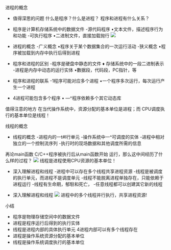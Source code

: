 进程的概念
- 值得深思的问题
什么是程序？什么是进程？
程序和进程有什么关系？

- 程序是计算机存储系统中的数据文件
-源代码程序
•文本文件，描述程序行为和功能
-可执行程序
•二进制文件，直接加载抛行
![](_v_images_/.png)

- 进程的概念
-广义概念
•程序关于某个数据集合的一次运行活动
-狭义概念
•程序被加载到内存中执行后得到进程

- 程序和进程的区别
-程序是硬盘中静态的文件
♦ 存储系统中的一段二进制表示
-进程是内存中动态的运行实体
•數据段，代码段，PC指针，等


- 程序和进程的联系
-1程序可能对应多个进程
•一个程序多次运行，每次运行产生一个进程
- 4进程可能包含多个程序
• ―^程序依赖多个其它动态库

值得注意的地方
在当代操作系统中，资源分配的基本单位是进程；而
CPU调度执行的基本单位是线程！

线程的概念

- 线程的概念
-进程内的一t#l行单元
-操作系统中一^可调度的实体
-进程中相对独立的一个控制流序列
-执行时的现场数据和其他调度所需的信息

再论main函数
C/C++程序被执行后从main函数开始
运行，那么这中间经历了什么样的过程？
![](_v_images_/.png)
线程是进程使用CPU资源的基本单位！

- 深入理解进程和线程
-进程中可以存在多个线程共享进程资源
-线程是被调度的执行单元，而进程不是调度单元
-线程不能脱离进程单独存在，只能依赖于进程运行
-线程有生命期，郁駐和死亡，
-任意线程都可以创建其它新的线程

- 深入理解进程和线程
![](_v_images_/.png)
进程中的多个线程并行执行，共享进程资源!

小结
- 程序是物理存储空间中的数据文件
- 进程是程序运行后得到的执行实体
- 线程是进程内部的具体执行单元
4进程内部可以有多个线程存在
- 进程是操作系统资源分配的基本单位
- 线程是操作系统调度执行的基本单位